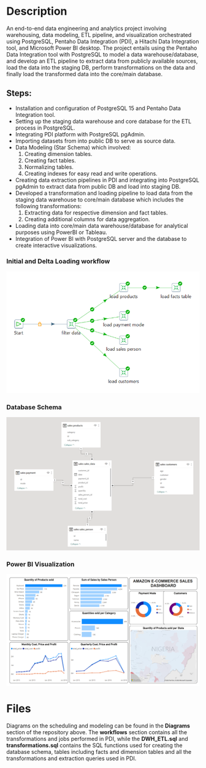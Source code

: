 # Description
An end-to-end data engineering and analytics project involving warehousing, data modeling, ETL pipeline, and visualization orchestrated using PostgreSQL, Pentaho Data Integration (PDI), a Hitachi Data Integration tool, and Microsoft Power BI desktop. The project entails using the Pentaho Data Integration tool with PostgreSQL to model a data warehouse/database, and develop an ETL pipeline to extract data from publicly available sources, load the data into the staging DB, perform transformations on the data and finally load the transformed data into the core/main database.

## Steps:
- Installation and configuration of PostgreSQL 15 and Pentaho Data Integration tool.
- Setting up the staging data warehouse and core database for the ETL process in PostgreSQL.
- Integrating PDI platform with PostgreSQL pgAdmin.
- Importing datasets from into public DB to serve as source data.
- Data Modeling (Star Schema) which involved:
	1. Creating dimension tables.
	2. Creating fact tables.
	3. Normalizing tables.
	4. Creating indexes for easy read and write operations.
- Creating data extraction pipelines in PDI and integrating into PostgreSQL pgAdmin to extract data from public DB and load into staging DB.
- Developed a transformation and loading pipeline to load data from the staging data warehouse to core/main database which includes the following transformations:
	1. Extracting data for respective dimension and fact tables.
	2. Creating additional columns for data aggregation.
- Loading data into core/main data warehouse/database for analytical purposes using PowerBI or Tableau.
- Integration of Power BI with PostgreSQL server and the database to create interactive visualizations.

### Initial and Delta Loading workflow
![](Diagrams/core_DB_workflow.png)

### Database Schema
![](Diagrams/power_BI_schema.png)

### Power BI Visualization
![](Visualization/sales_chart.png)

# Files
Diagrams on the scheduling and modeling can be found in the **Diagrams** section of the repository above. The **workflows** section contains all the transformations and jobs performed in PDI, while the **DWH_ETL.sql** and **transformations.sql** contains the SQL functions used for creating the database schema, tables including facts and dimension tables and all the transformations and extraction queries used in PDI.

